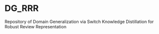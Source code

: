 # DG_RRR
 Repository of Domain Generalization via Switch Knowledge Distillation for Robust Review Representation
